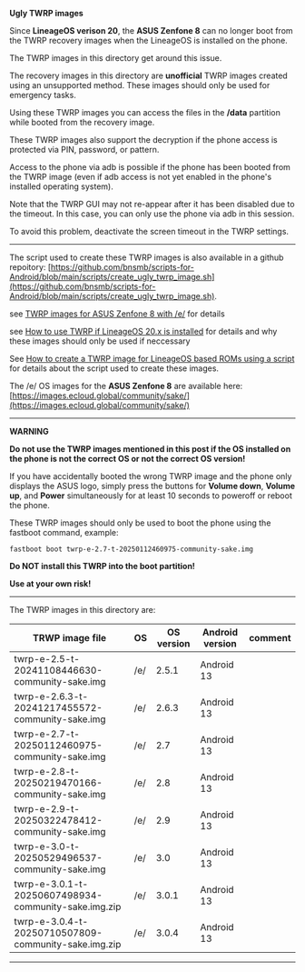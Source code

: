**Ugly TWRP images**

Since **LineageOS verison 20**, the **ASUS Zenfone 8** can no longer boot from the TWRP recovery images when the LineageOS is installed on the phone.

The TWRP images in this directory get around this issue.

The recovery images in this directory are **unofficial** TWRP images created using an unsupported method. These images should only be used for emergency tasks.

Using these TWRP images you can access the files in the **/data** partition while booted from the recovery image.

These TWRP images also support the decryption if the phone access is protected via PIN, password, or pattern.

Access to the phone via adb is possible if the phone has been booted from the TWRP image (even if adb access is not yet enabled in the phone's installed operating system).

Note that the TWRP GUI may not re-appear after it has been disabled due to the timeout. In this case, you can only use the phone via adb in this session.

To avoid this problem, deactivate the screen timeout in the TWRP settings.

---

The script used to create these TWRP images is also available in a github repoitory:  [https://github.com/bnsmb/scripts-for-Android/blob/main/scripts/create_ugly_twrp_image.sh](https://github.com/bnsmb/scripts-for-Android/blob/main/scripts/create_ugly_twrp_image.sh).

see [TWRP images for ASUS Zenfone 8 with /e/](http://bnsmb.de/My_HowTos_for_Android.html#TWRP_images_for_ASUS_Zenfone_8_with_e) for details

see [How to use TWRP if LineageOS 20.x is installed](http://bnsmb.de/My_HowTos_for_Android.html#How_to_use_TWRP_if_LineageOS_20.x_is_installed) for details and why these images should only be used if neccessary

See [How to create a TWRP image for LineageOS based ROMs using a script](http://bnsmb.de/My_HowTos_for_Android.html#How_to_create_a_TWRP_image_for_LineageOS_based_ROMs_using_a_script) for details about the script used to create these images.

The /e/ OS images for the **ASUS Zenfone 8** are available here: [https://images.ecloud.global/community/sake/](https://images.ecloud.global/community/sake/)


---

**WARNING**

**Do not use the TWRP images mentioned in this post if the OS installed on the phone is not the correct OS or not the correct OS version!**

If you have accidentally booted the wrong TWRP image and the phone only displays the ASUS logo, simply press the buttons for **Volume down**, **Volume up**, and **Power** simultaneously for at least 10 seconds to poweroff or reboot the phone.

These TWRP images should only be used to boot the phone using the fastboot command, example:

```
fastboot boot twrp-e-2.7-t-20250112460975-community-sake.img
```

**Do NOT install this TWRP into the boot partition!**

**Use at your own risk!**

---

The TWRP images in this directory are:

| TRWP image file | OS | OS version | Android version | comment |
| ---| ---| ---| ---| ---|
| twrp-e-2.5-t-20241108446630-community-sake.img | /e/ |	2.5.1	| Android 13 | | 
| twrp-e-2.6.3-t-20241217455572-community-sake.img	| /e/ | 2.6.3	| Android 13 | | 
| twrp-e-2.7-t-20250112460975-community-sake.img	| /e/ | 2.7	| Android 13 | | 
| twrp-e-2.8-t-20250219470166-community-sake.img | /e/ | 2.8 | Android 13 | |
| twrp-e-2.9-t-20250322478412-community-sake.img | /e/ | 2.9 | Android 13 | | 
| twrp-e-3.0-t-20250529496537-community-sake.img | /e/ | 3.0 | Android 13 | | 
| twrp-e-3.0.1-t-20250607498934-community-sake.img.zip | /e/ | 3.0.1 | Android 13 |
| twrp-e-3.0.4-t-20250710507809-community-sake.img.zip | /e/ | 3.0.4 | Android 13 |


---
